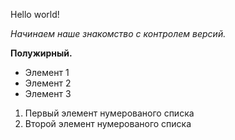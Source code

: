 Hello world!

*Начинаем наше знакомство с контролем версий.*

**Полужирный.**

* Элемент 1
* Элемент 2
* Элемент 3

1. Первый элемент нумерованого списка
2. Второй элемент нумерованого списка